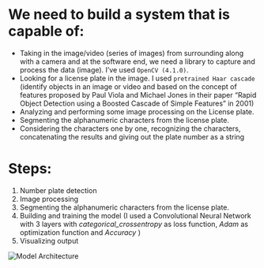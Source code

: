 # We need to build a system that is capable of:

- Taking in the image/video (series of images) from surrounding along with a camera and at the software end, we need a library to capture and process the data (image). I’ve used `OpenCV (4.1.0)`.
- Looking for a license plate in the image. I used `pretrained Haar cascade` (identify objects in an image or video and based on the concept of features proposed by Paul Viola and Michael Jones in their paper “Rapid Object Detection using a Boosted Cascade of Simple Features” in 2001)
- Analyzing and performing some image processing on the License plate. 
- Segmenting the alphanumeric characters from the license plate.
- Considering the characters one by one, recognizing the characters, concatenating the results and giving out the plate number as a string

# Steps:
1. Number plate detection
2. Image processing
3. Segmenting the alphanumeric characters from the license plate.
4. Building and training the model (I used a Convolutional Neural Network with 3 layers with *categorical_crossentropy* as loss function, *Adam* as optimization function and *Accuracy* )
5. Visualizing output

![Model Architecture](https://user-images.githubusercontent.com/108471933/223166834-8f24c17e-fe2b-4947-940f-ef21640abd15.png)
